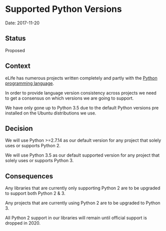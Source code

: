 # Supported Python Versions

Date: 2017-11-20

## Status

Proposed

## Context 

eLife has numerous projects written completely and partly with the [Python programming language](https://www.python.org/).

In order to provide language version consistency across projects we need to get a consensus on which versions we are going to support. 

We have only gone up to Python 3.5 due to the default Python versions pre installed on the Ubuntu distributions we use.

## Decision

We will use Python >=2.7.14 as our default version for any project that solely uses or supports Python 2.

We will use Python 3.5 as our default supported version for any project that solely uses or supports Python 3.

## Consequences

Any libraries that are currently only supporting Python 2 are to be upgraded to support both Python 2 & 3.

Any projects that are currently using Python 2 are to be upgraded to Python 3.

All Python 2 support in our libraries will remain until official support is dropped in 2020.

